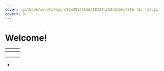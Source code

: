 ```yaml
---
cover: .gitbook/assets/api-c99e353f761d318322c853c03ebcf21b (1) (1).gif
coverY: 0
---
```


# Welcome!



<table><thead><tr><th></th><th data-type="files"></th><th></th></tr></thead><tbody><tr><td></td><td></td><td></td></tr><tr><td></td><td></td><td></td></tr><tr><td></td><td></td><td></td></tr></tbody></table>

*
